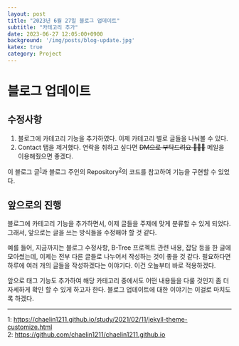 ```yaml
---
layout: post
title: "2023년 6월 27일 블로그 업데이트"
subtitle: "카테고리 추가"
date: 2023-06-27 12:05:00+0900
background: '/img/posts/blog-update.jpg'
katex: true
category: Project
---
```


# 블로그 업데이트

## 수정사항

1. 블로그에 카테고리 기능을 추가하였다. 이제 카테고리 별로 글들을 나눠볼 수 있다.
2. Contact 탭을 제거했다. 연락을 취하고 싶다면 ~~DM으로 부탁드려요 🙏🙏🙏~~ 메일을 이용해줬으면 좋겠다.

이 블로그 글<sup>[1](#footnote_1)</sup>과 블로그 주인의 Repository<sup>[2](#footnote_2)</sup>의 코드를 참고하여 기능을 구현할 수 있었다.

## 앞으로의 진행

블로그에 카테고리 기능을 추가하면서, 이제 글들을 주제에 맞게 분류할 수 있게 되었다. 그래서, 앞으로는 글을 쓰는 방식들을 수정해야 할 것 같다. 

예를 들어, 지금까지는 블로그 수정사항, B-Tree 프로젝트 관련 내용, 잡담 등을 한 글에 모아썼는데, 이제는 전부 다른 글들로 나누어서 작성하는 것이 좋을 것 같다. 필요하다면 하루에 여러 개의 글들을 작성하겠다는 이야기다. 이건 오늘부터 바로 적용하겠다.

앞으로 태그 기능도 추가하여 해당 카테고리 중에서도 어떤 내용들을 다룰 것인지 좀 더 자세하게 확인 할 수 있게 하고자 한다. 블로그 업데이트에 대한 이야기는 이걸로 마치도록 하겠다.

- - -
<a name="footnote_1">1</a>: <https://chaelin1211.github.io/study/2021/02/11/jekyll-theme-customize.html>  
<a name="footnote_2">2</a>: <https://github.com/chaelin1211/chaelin1211.github.io>  